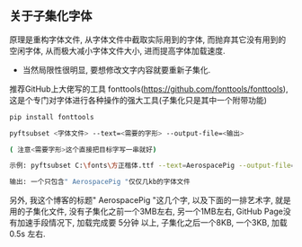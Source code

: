## 关于子集化字体

原理是重构字体文件, 从字体文件中截取实际用到的字体, 而抛弃其它没有用到的空闲字体, 从而极大减小字体文件大小, 进而提高字体加载速度.

- 当然局限性很明显, 要想修改文字内容就要重新子集化.

推荐GitHub上大佬写的工具 fonttools(https://github.com/fonttools/fonttools), 这是个专门对字体进行各种操作的强大工具(子集化只是其中一个附带功能)

```bash
pip install fonttools

pyftsubset <字体文件> --text=<需要的字形> --output-file=<输出>

( 注意<需要字形>这个直接把目标字写一串就好)
```

```bash
示例: pyftsubset C:\fonts\方正楷体.ttf --text=AerospacePig --output-file=C:\fonts\方正楷体.ttf

输出: 一个只包含" AerospacePig "仅仅几kb的字体文件
```

另外, 我这个博客的标题" AerospacePig "这几个字, 以及下面的一排艺术字, 就是用的子集化文件, 没有子集化之前一个3MB左右, 另一个1MB左右, GitHub Page没有加速手段情况下, 加载完成要 5分钟 以上, 子集化之后一个8KB, 一个3KB, 加载 0.5s 左右.